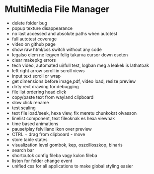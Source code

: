 # MultiMedia File Manager

- delete folder bug
- popup texture disappearance
- no last accessed and absolute paths when autotest
- full autotest coverage
- video on github page
- show raw html/css switch without any code
- legalso elem ne legyen felig takarva cursor down eseten
- clear makepkg errors
- tech video, automated ui/full test, logban meg a leakek is lathatoak
- left right arrow scroll in scroll views
- input text scroll or wrap  
- get dimensions before image,pdf, video load, resize preview
- dirty rect drawing for debugging
- file list ordering head click
- copy/paste text from wayland clipboard
- slow click rename
- test scaling
- text file load/seek, hexa view, fix meretu chunkokat olvasson
- linelist component, text fileoknak es hexa viewnak
- time based animations
- pause/play felvillano ikon over preview
- CTRL + drag from clipboard - move
- store table states
- visualization level gombok, kep, oszcilloszkop, binaris
- search bar
- shortcutok config fileba vagy kulon fileba
- listen for folder change event
- unified css for all applications to make global styling easier
